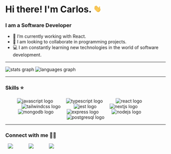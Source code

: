 # Hi there! I'm Carlos. <img src="https://raw.githubusercontent.com/devarias/devarias/main/Hi.gif" width="25">

### I am a Software Developer
- 🌱 I’m currently working with React.
- 💞️ I am looking to collaborate in programming projects.
- ‍💻 I am constantly learning new technologies in the world of software development. 
<!-- - ⚡ Fun fact:  -->

___
<div align="">
  <img src="https://github-readme-stats.vercel.app/api?username=frezdev&hide_title=false&hide_rank=false&show_icons=true&include_all_commits=true&count_private=true&disable_animations=false&theme=github_dark&locale=en&hide_border=false&order=1" height="150" alt="stats graph"  />
  <img src="https://github-readme-stats.vercel.app/api/top-langs?username=frezdev&locale=en&hide_title=false&layout=compact&card_width=320&langs_count=5&theme=github_dark&hide_border=false&order=2" height="150" alt="languages graph"  />
</div>

___

### Skills ⭐️
<div align="center">
  <img src="https://cdn.jsdelivr.net/gh/devicons/devicon/icons/javascript/javascript-original.svg" height="45" alt="javascript logo"  />
  <img width="33" />
  <img src="https://cdn.jsdelivr.net/gh/devicons/devicon/icons/typescript/typescript-original.svg" height="45" alt="typescript logo"  />
  <img width="33" />
  <img src="https://cdn.jsdelivr.net/gh/devicons/devicon/icons/react/react-original.svg" height="45" alt="react logo"  />
  <img width="33" />
  <img src="https://upload.wikimedia.org/wikipedia/commons/thumb/d/d5/Tailwind_CSS_Logo.svg/2560px-Tailwind_CSS_Logo.svg.png" height="45" alt="tailwindcss logo"  />
  <img width="33" />
  <img src="https://cdn.jsdelivr.net/gh/devicons/devicon/icons/jest/jest-plain.svg" height="45" alt="jest logo"  />
  <img width="33" />
  <img src="https://cdn.jsdelivr.net/gh/devicons/devicon/icons/nextjs/nextjs-original.svg" height="45" alt="nextjs logo"  />
  <img width="33" />
  <img src="https://cdn.jsdelivr.net/gh/devicons/devicon/icons/mongodb/mongodb-original.svg" height="45" alt="mongodb logo"  />
  <img width="33" />
  <img src="https://cdn.jsdelivr.net/gh/devicons/devicon/icons/express/express-original.svg" height="45" alt="express logo"  />
  <img width="33" />
  <img src="https://cdn.jsdelivr.net/gh/devicons/devicon/icons/nodejs/nodejs-original.svg" height="45" alt="nodejs logo"  />
  <img width="33" />
  <img src="https://cdn.jsdelivr.net/gh/devicons/devicon/icons/postgresql/postgresql-original.svg" height="45" alt="postgresql logo"  />
</div>

___

### Connect with me 🤝🏻
<p align="">
&nbsp; <a href="https://twitter.com/frezdev" target="_blank" rel="noopener noreferrer"><img src="https://cdn-icons-png.flaticon.com/512/5969/5969020.png" width="50" /></a>
  <img width="33" />
&nbsp; <a href="https://www.linkedin.com/in/frezdev/" target="_blank" rel="noopener noreferrer"><img src="https://cdn-icons-png.flaticon.com/512/3536/3536505.png" width="50" /></a>
  <img width="33" />
&nbsp; <a href="mailto:andres.carlos2912@gmail.com" target="_blank" rel="noopener noreferrer"><img src="https://cdn-icons-png.flaticon.com/512/732/732200.png"  width="50" /></a>
</p>
